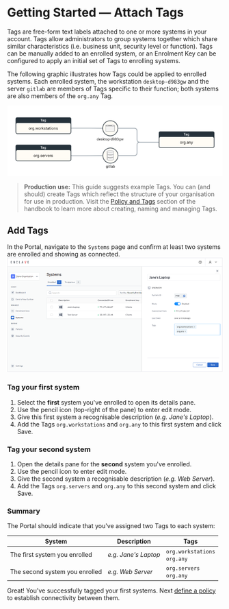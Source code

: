 # Getting Started — Attach Tags

Tags are free-form text labels attached to one or more systems in your account. Tags allow administrators to group systems together which share similar characteristics (i.e. business unit, security level or function). Tags can be manually added to an enrolled system, or an Enrolment Key can be configured to apply an initial set of Tags to enrolling systems.

The following graphic illustrates how Tags could be applied to enrolled systems. Each enrolled system, the workstation `desktop-d983gw` and the server `gitlab` are members of Tags specific to their function; both systems are also members of the `org.any` Tag.

![Illustration of how tags are applied to systems](/images/quick-start/tags.png)

> **Production use:** This guide suggests example Tags. You can (and should) create Tags which reflect the structure of your organisation for use in production. Visit the [Policy and Tags](/management/policies-and-tags#naming) section of the handbook to learn more about creating, naming and managing Tags.

## Add Tags

In the Portal, navigate to the `Systems` page and confirm at least two systems are enrolled and showing as connected.
![Illustration of how tags are applied to systems](/images/quick-start/system-details-pane.png)

### Tag your first system

1. Select the **first** system you've enrolled to open its details pane.
2. Use the pencil icon (top-right of the pane) to enter edit mode. 
3. Give this first system a recognisable description (_e.g. Jane's Laptop_).
4. Add the Tags `org.workstations` and `org.any` to this first system and click Save.


### Tag your second system

1. Open the details pane for the **second** system you've enrolled. 
2. Use the pencil icon to enter edit mode.
3. Give the second system a recognisable description (_e.g. Web Server_).
4. Add the Tags `org.servers` and `org.any` to this second system and click Save.

### Summary

The Portal should indicate that you've assigned two Tags to each system:

| System                         | Description          | Tags                              |
| ------------------------------ | -------------------- | --------------------------------- |
| The first system you enrolled  | _e.g. Jane's Laptop_ | `org.workstations`<br />`org.any` |
| The second system you enrolled | _e.g. Web Server_    | `org.servers`<br />`org.any`      |

Great! You've successfully tagged your first systems. Next [define a policy](/getting-started/define-policy) to establish connectivity between them.
